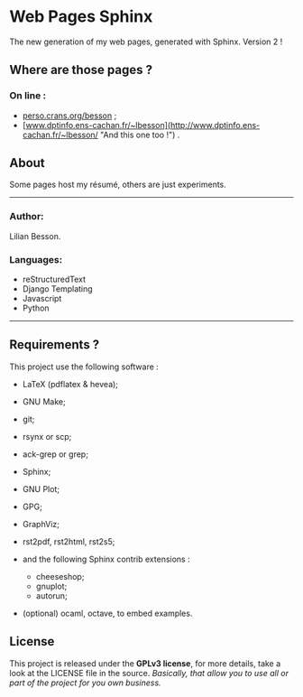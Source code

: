 Web Pages Sphinx
================

The new generation of my web pages, generated with Sphinx.
Version 2 !

Where are those pages ?
-----------------------

### On line :
 * [perso.crans.org/besson](<http://perso.crans.org/besson/> "Check this one !") ;
 * [www.dptinfo.ens-cachan.fr/~lbesson](<http://www.dptinfo.ens-cachan.fr/~lbesson/> "And this one too !") .

About
-----

Some pages host my résumé, others are just experiments.

----

### Author:
Lilian Besson.

### Languages:
 * reStructuredText
 * Django Templating
 * Javascript
 * Python

----

Requirements ?
--------------

This project use the following software :

 * LaTeX (pdflatex & hevea);
 * GNU Make;
 * git;
 * rsynx or scp;
 * ack-grep or grep;
 * Sphinx;
 * GNU Plot;
 * GPG;
 * GraphViz;
 * rst2pdf, rst2html, rst2s5;
 * and the following Sphinx contrib extensions :

    * cheeseshop;
    * gnuplot;
    * autorun;
 * (optional) ocaml, octave, to embed examples.

License
-------

This project is released under the **GPLv3 license**, for more details, take a look at the LICENSE file in the source.
*Basically, that allow you to use all or part of the project for you own business.*
